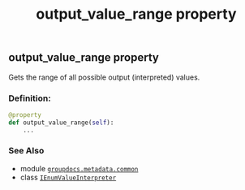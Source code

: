 ﻿---
title: output_value_range property
second_title: GroupDocs.Metadata for Python via .NET API References
description: 
type: docs
url: /python-net/groupdocs.metadata.common/ienumvalueinterpreter/output_value_range/
is_root: false
weight: 30
---

## output_value_range property


Gets the range of all possible output (interpreted) values.
### Definition:
```python
@property
def output_value_range(self):
    ...
```

### See Also
* module [`groupdocs.metadata.common`](../../)
* class [`IEnumValueInterpreter`](/metadata/python-net/groupdocs.metadata.common/ienumvalueinterpreter)

